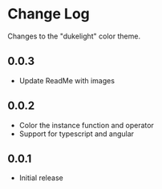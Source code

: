 # Change Log
Changes to the "dukelight" color theme.

## 0.0.3
- Update ReadMe with images

## 0.0.2
- Color the instance function and operator
- Support for typescript and angular

## 0.0.1
- Initial release